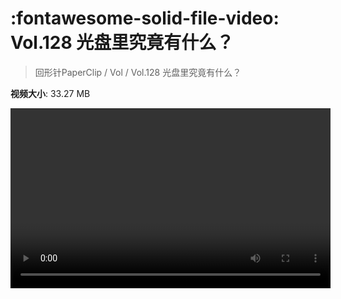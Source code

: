 # :fontawesome-solid-file-video: Vol.128 光盘里究竟有什么？

> 回形针PaperClip / Vol / Vol.128 光盘里究竟有什么？

**视频大小**: 33.27 MB

<video id="V-669ea04d5b10a0878f291b29f43dc64f" width="512" height="288" preload="none" playsinline webkit-playsinline></video>